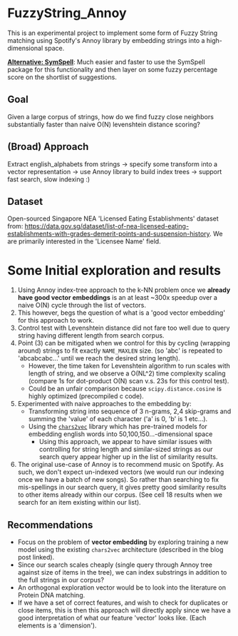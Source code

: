 # FuzzyString_Annoy

This is an experimental project to implement some form of Fuzzy String matching using Spotify's Annoy library by embedding strings into a high-dimensional space.

[**Alternative: SymSpell**](Approx_SymSPell.ipynb): Much easier and faster to use the SymSpell package for this functionality and then layer on some fuzzy percentage score on the shortlist of suggestions.

## Goal

Given a large corpus of strings, how do we find fuzzy close neighbors substantially faster than naive O(N) levenshtein distance scoring?

## (Broad) Approach

Extract english_alphabets from strings -> specify some transform into a vector representation -> use Annoy library to build index trees -> support fast search, slow indexing :)

## Dataset

Open-sourced Singapore NEA 'Licensed Eating Establishments' dataset from: https://data.gov.sg/dataset/list-of-nea-licensed-eating-establishments-with-grades-demerit-points-and-suspension-history. We are primarily interested in the 'Licensee Name' field.

# Some Initial exploration and results

1. Using Annoy index-tree approach to the k-NN problem once we **already have good vector embeddings** is an at least ~300x speedup over a naive O(N) cycle through the list of vectors.
2. This however, begs the question of what is a 'good vector embedding' for this approach to work.
3. Control test with Levenshtein distance did not fare too well due to query string having different length from search corpus.
4. Point (3) can be mitigated when we control for this by cycling (wrapping around) strings to fit exactly `NAME_MAXLEN` size. (so 'abc' is repeated to 'abcabcabc...' until we reach the desired string length).
    - However, the time taken for Levenshtein algorithm to run scales with length of string, and we observe a O(NL^2) time complexity scaling (compare 1s for dot-product O(N) scan v.s. 23s for this control test).
    - Could be an unfair comparison because `scipy.distance.cosine` is highly optimized (precompiled c code).
5. Experimented with naive approaches to the embedding by:
    - Transforming string into sequence of 3 n-grams, 2,4 skip-grams and summing the 'value' of each character ('a' is 0, 'b' is 1 etc...).
    - Using the [`chars2vec`](https://hackernoon.com/chars2vec-character-based-language-model-for-handling-real-world-texts-with-spelling-errors-and-a3e4053a147d) library which has pre-trained models for embedding english words into 50,100,150...-dimensional space
        - Using this approach, we appear to have similar issues with controlling for string length and similar-sized strings as our search query appear higher up in the list of similarity results.
6. The original use-case of Annoy is to recommend music on Spotify. As such, we don't expect un-indexed vectors (we would run our indexing once we have a batch of new songs). So rather than searching to fix mis-spellings in our search query, it gives pretty good similarity results to other items already within our corpus. (See cell 18 results when we search for an item existing within our list).

## Recommendations

- Focus on the problem of **vector embedding** by exploring training a new model using the existing `chars2vec` architecture (described in the blog post linked).
- Since our search scales cheaply (single query through Annoy tree against size of items in the tree), we can index substrings in addition to the full strings in our corpus?
- An orthogonal exploration vector would be to look into the literature on Protein DNA matching.
- If we have a set of correct features, and wish to check for duplicates or close items, this is then this approach will directly apply since we have a good interpretation of what our feature 'vector' looks like. (Each elements is a 'dimension').